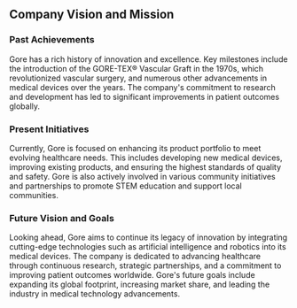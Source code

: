 ## Company Vision and Mission

### Past Achievements

Gore has a rich history of innovation and excellence. Key milestones include the introduction of the GORE-TEX® Vascular Graft in the 1970s, which revolutionized vascular surgery, and numerous other advancements in medical devices over the years. The company's commitment to research and development has led to significant improvements in patient outcomes globally.

### Present Initiatives

Currently, Gore is focused on enhancing its product portfolio to meet evolving healthcare needs. This includes developing new medical devices, improving existing products, and ensuring the highest standards of quality and safety. Gore is also actively involved in various community initiatives and partnerships to promote STEM education and support local communities.

### Future Vision and Goals

Looking ahead, Gore aims to continue its legacy of innovation by integrating cutting-edge technologies such as artificial intelligence and robotics into its medical devices. The company is dedicated to advancing healthcare through continuous research, strategic partnerships, and a commitment to improving patient outcomes worldwide. Gore's future goals include expanding its global footprint, increasing market share, and leading the industry in medical technology advancements.
